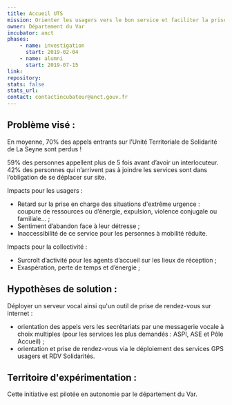 ```yaml
---
title: Accueil UTS
mission: Orienter les usagers vers le bon service et faciliter la prise de rendez-vous au sein du département
owner: Département du Var
incubator: anct
phases:
    - name: investigation
      start: 2019-02-04
    - name: alumni
      start: 2019-07-15
link:
repository: 
stats: false 
stats_url: 
contact: contactincubateur@anct.gouv.fr 
---
```


## Problème visé :
En moyenne, 70% des appels entrants sur l’Unité Territoriale de Solidarité de La Seyne sont perdus !

59% des personnes appellent plus de 5 fois avant d’avoir un interlocuteur.
42% des personnes qui n’arrivent pas à joindre les services sont dans l’obligation de se déplacer sur site.

Impacts pour les usagers :
- Retard sur la prise en charge des situations d'extrême urgence : coupure de ressources ou d’énergie, expulsion, violence conjugale ou familiale... ;
- Sentiment d’abandon face à leur détresse ;
- Inaccessibilité de ce service pour les personnes à mobilité réduite.

Impacts pour la collectivité :
- Surcroît d’activité pour les agents d’accueil sur les lieux de réception ;
- Exaspération, perte de temps et d’énergie ;

## Hypothèses de solution : 
Déployer un serveur vocal ainsi qu'un outil de prise de rendez-vous sur internet :
- orientation des appels vers les secrétariats par une messagerie vocale à choix multiples (pour les services les plus demandés : ASPI, ASE et Pôle Accueil) ;
- orientation et prise de rendez-vous via le déploiement des services GPS usagers et RDV Solidarités.

## Territoire d'expérimentation : 
Cette initiative est pilotée en autonomie par le département du Var.

